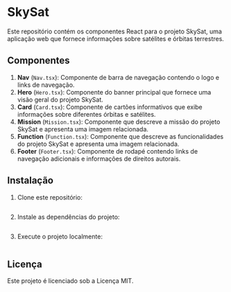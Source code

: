 # SkySat

Este repositório contém os componentes React para o projeto SkySat, uma aplicação web que fornece informações sobre satélites e órbitas terrestres.

## Componentes

1. **Nav** (`Nav.tsx`): Componente de barra de navegação contendo o logo e links de navegação.
2. **Hero** (`Hero.tsx`): Componente do banner principal que fornece uma visão geral do projeto SkySat.
3. **Card** (`Card.tsx`): Componente de cartões informativos que exibe informações sobre diferentes órbitas e satélites.
4. **Mission** (`Mission.tsx`): Componente que descreve a missão do projeto SkySat e apresenta uma imagem relacionada.
5. **Function** (`Function.tsx`): Componente que descreve as funcionalidades do projeto SkySat e apresenta uma imagem relacionada.
6. **Footer** (`Footer.tsx`): Componente de rodapé contendo links de navegação adicionais e informações de direitos autorais.

## Instalação

1. Clone este repositório:

   ```bash git clone https://github.com/seu-usuario/SkySat.git
   
2. Instale as dependências do projeto:

```bash npm install
```
3. Execute o projeto localmente:

```bash npm run dev
```
## Licença

Este projeto é licenciado sob a Licença MIT.
